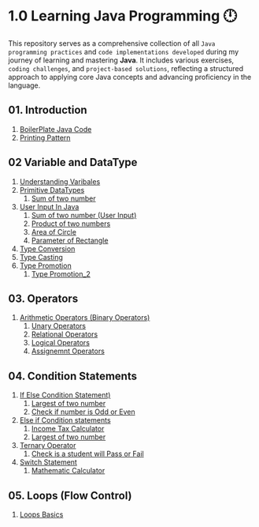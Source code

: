 # 1.0 Learning Java Programming 🕛

This repository serves as a comprehensive collection of all `Java programming practices` and `code implementations developed` during my journey of learning and mastering **Java**. It includes various exercises, `coding challenges`, and `project-based solutions`, reflecting a structured approach to applying core Java concepts and advancing proficiency in the language.



## 01. Introduction
01. [BoilerPlate Java Code](https://github.com/nikunjk9/Java_Programming_Projects/blob/main/Introduction/JavaBasics.java)
02. [Printing Pattern](https://github.com/nikunjk9/Java_Programming_Projects/blob/main/Introduction/PrintPattern.java)

## 02 Variable and DataType
01. [Understanding Varibales](https://github.com/nikunjk9/Java_Programming_Projects/blob/main/Variable%20and%20DataType/JavaVariable.java)
02. [Primitive DataTypes](https://github.com/nikunjk9/Java_Programming_Projects/blob/main/Variable%20and%20DataType/JavaDataType.java) <br>
     1. [Sum of two number](https://github.com/nikunjk9/Java_Programming_Projects/blob/main/Variable%20and%20DataType/SumOfTwoNumber.java)<br>
03. [User Input In Java](https://github.com/nikunjk9/Java_Programming_Projects/blob/main/Variable%20and%20DataType/InputInJava.java) <br>
     1. [Sum of two number (User Input)](https://github.com/nikunjk9/Java_Programming_Projects/blob/main/Variable%20and%20DataType/Sumoftwonumber2.java) <br>
     2. [Product of two numbers](https://github.com/nikunjk9/Java_Programming_Projects/blob/main/Variable%20and%20DataType/ProductOfTwoNumbers.java) 
     3. [Area of Circle](https://github.com/nikunjk9/Java_Programming_Projects/blob/main/Variable%20and%20DataType/AreaOfCircle.java) 
     4. [Parameter of Rectangle](https://github.com/nikunjk9/Java_Programming_Projects/blob/main/Variable%20and%20DataType/ParameterOfRectangle.java)
04. [Type Conversion](https://github.com/nikunjk9/Java_Programming_Projects/blob/main/Variable%20and%20DataType/TypeConversion.java)
5. [Type Casting](https://github.com/nikunjk9/Java_Programming_Projects/blob/main/Variable%20and%20DataType/TypeCasting.java)
6. [Type Promotion](https://github.com/nikunjk9/Java_Programming_Projects/blob/main/Variable%20and%20DataType/TypePromotion.java)
     1. [Type Promotion_2](https://github.com/nikunjk9/Java_Programming_Projects/blob/main/Variable%20and%20DataType/TypePromotion_2.java)

## 03. Operators
01. [Arithmetic Operators (Binary Operators)](https://github.com/nikunjk9/Java_Programming_Projects/blob/main/Operators/ArithmeticOperators.java)
     1. [Unary Operators](https://github.com/nikunjk9/Java_Programming_Projects/blob/main/Operators/UnaryOperator.java)
     2. [Relational Operators](https://github.com/nikunjk9/Java_Programming_Projects/blob/main/Operators/RelationalOperator.java)
     3. [Logical Operators](https://github.com/nikunjk9/Java_Programming_Projects/blob/main/Operators/LogicalOperator.java)
     4. [Assignemnt Operators](https://github.com/nikunjk9/Java_Programming_Projects/blob/main/Operators/AssignmentOperator.java)


## 04. Condition Statements
01. [If Else Condition Statement)](https://github.com/nikunjk9/Java_Programming_Projects/blob/main/Condition%20Statement/Ifelse.java)
     1. [Largest of two number](https://github.com/nikunjk9/Java_Programming_Projects/blob/main/Condition%20Statement/LargestOfTwoNumbers.java)<br>
     2. [Check if number is Odd or Even](https://github.com/nikunjk9/Java_Programming_Projects/blob/main/Condition%20Statement/Number_is_Odd_or_Even.java)<br>
02. [Else if Condition statements](https://github.com/nikunjk9/Java_Programming_Projects/blob/main/Condition%20Statement/Elseif.java)<br>
     1. [Income Tax Calculator](https://github.com/nikunjk9/Java_Programming_Projects/blob/main/Condition%20Statement/IncomeTaxCalculator.java)<br>
     2. [Largest of two number](https://github.com/nikunjk9/Java_Programming_Projects/blob/main/Condition%20Statement/LargestOfThreeNumbers.java)<br>
03. [Ternary Operator](https://github.com/nikunjk9/Java_Programming/blob/main/Condition%20Statement/TernaryOperator.java)<br>
     1. [Check is a student will Pass or Fail](https://github.com/nikunjk9/Java_Programming/blob/main/Condition%20Statement/CheckMarks.java)<br>
04. [Switch Statement](https://github.com/nikunjk9/Java_Programming/blob/main/Condition%20Statement/SwitchStatements.java)<br>
     1. [Mathematic Calculator](https://github.com/nikunjk9/Java_Programming/blob/main/Condition%20Statement/Calculator.java)<br>


## 05. Loops (Flow Control)
01. [Loops Basics](https://github.com/nikunjk9/Java_Programming_Projects/blob/main/Variable%20and%20DataType/JavaVariable.java)
